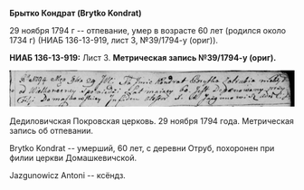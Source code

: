 **Брытко Кондрат (Brytko Kondrat)**

29 ноября 1794 г -- отпевание, умер в возрасте 60 лет (родился около
1734 г) (НИАБ 136-13-919, лист 3, №39/1794-у (ориг)).

**НИАБ 136-13-919:** Лист 3. **Метрическая запись №39/1794-у (ориг).**

![](./media/b4cfcabc4e05fa3f95fccb0668ac26e51af6bb39.png)

Дедиловичская Покровская церковь. 29 ноября 1794 года. Метрическая
запись об отпевании.

Brytko Kondrat -- умерший, 60 лет, с деревни Отруб, похоронен при филии
церкви Домашкевичской.

Jazgunowicz Antoni -- ксёндз.
